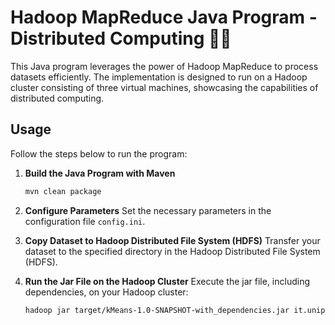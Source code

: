 # Hadoop MapReduce Java Program - Distributed Computing 🚀🔢

This Java program leverages the power of Hadoop MapReduce to process datasets efficiently. The implementation is designed to run on a Hadoop cluster consisting of three virtual machines, showcasing the capabilities of distributed computing.

## Usage

Follow the steps below to run the program:

1. **Build the Java Program with Maven**
    ```bash
    mvn clean package
    ```

2. **Configure Parameters**
    Set the necessary parameters in the configuration file `config.ini`.

3. **Copy Dataset to Hadoop Distributed File System (HDFS)**
    Transfer your dataset to the specified directory in the Hadoop Distributed File System (HDFS).

4. **Run the Jar File on the Hadoop Cluster**
    Execute the jar file, including dependencies, on your Hadoop cluster:
    ```bash
    hadoop jar target/kMeans-1.0-SNAPSHOT-with_dependencies.jar it.unipi.hadoop.kMeans
    ```
